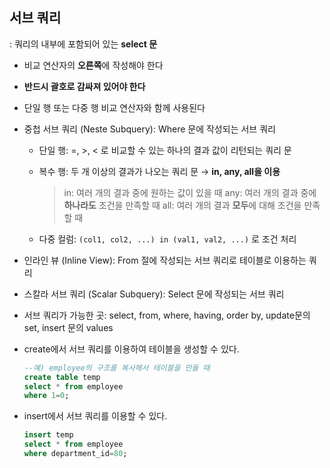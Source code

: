 ## 서브 쿼리

: 쿼리의 내부에 포함되어 있는 **select 문**

- 비교 연산자의 **오른쪽**에 작성해야 한다
- **반드시 괄호로 감싸져 있어야 한다**
- 단일 행 또는 다중 행 비교 연산자와 함께 사용된다
- 중첩 서브 쿼리 (Neste Subquery): Where 문에 작성되는 서브 쿼리
    - 단일 행: =, >, < 로 비교할 수 있는 하나의 결과 값이 리턴되는 쿼리 문
    - 복수 행: 두 개 이상의 결과가 나오는 쿼리 문 → **in, any, all을 이용**

        > in: 여러 개의 결과 중에 원하는 값이 있을 때
        any: 여러 개의 결과 중에 **하나라도** 조건을 만족할 때
        all: 여러 개의 결과 **모두**에 대해 조건을 만족할 때

    - 다중 컬럼: `(col1, col2, ...) in (val1, val2, ...)` 로 조건 처리
- 인라인 뷰 (Inline View): From 절에 작성되는 서브 쿼리로 테이블로 이용하는 쿼리
- 스칼라 서브 쿼리 (Scalar Subquery): Select 문에 작성되는 서브 쿼리
- 서브 쿼리가 가능한 곳: select, from, where, having, order by, update문의 set, insert 문의 values
- create에서 서브 쿼리를 이용하여 테이블을 생성할 수 있다.

    ```sql
    --예) employee의 구조를 복사해서 테이블을 만들 때
    create table temp
    select * from employee
    where 1=0;
    ```

- insert에서 서브 쿼리를 이용할 수 있다.

    ```sql
    insert temp
    select * from employee
    where department_id=80;
    ```